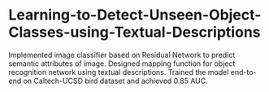 # Learning-to-Detect-Unseen-Object-Classes-using-Textual-Descriptions

Implemented image classifier based on Residual Network to predict semantic attributes of image.
Designed mapping function for object recognition network using textual descriptions.
Trained the model end-to-end on Caltech-UCSD bird dataset and achieved 0.85 AUC.
